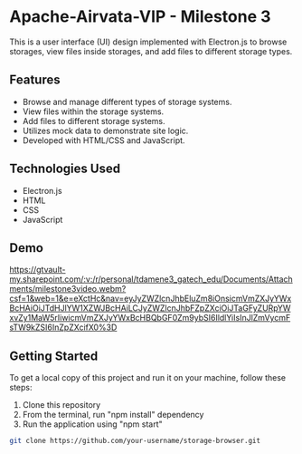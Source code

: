 ﻿# Apache-Airvata-VIP - Milestone 3

This is a user interface (UI) design implemented with Electron.js to browse storages, view files inside storages, and add files to different storage types.

## Features

- Browse and manage different types of storage systems.
- View files within the storage systems.
- Add files to different storage systems.
- Utilizes mock data to demonstrate site logic.
- Developed with HTML/CSS and JavaScript.

## Technologies Used

- Electron.js
- HTML
- CSS
- JavaScript

## Demo
https://gtvault-my.sharepoint.com/:v:/r/personal/tdamene3_gatech_edu/Documents/Attachments/milestone3video.webm?csf=1&web=1&e=eXctHc&nav=eyJyZWZlcnJhbEluZm8iOnsicmVmZXJyYWxBcHAiOiJTdHJlYW1XZWJBcHAiLCJyZWZlcnJhbFZpZXciOiJTaGFyZURpYWxvZy1MaW5rIiwicmVmZXJyYWxBcHBQbGF0Zm9ybSI6IldlYiIsInJlZmVycmFsTW9kZSI6InZpZXcifX0%3D

## Getting Started

To get a local copy of this project and run it on your machine, follow these steps:

1. Clone this repository
2. From the terminal, run "npm install" dependency
3. Run the application using "npm start"

```bash
git clone https://github.com/your-username/storage-browser.git

